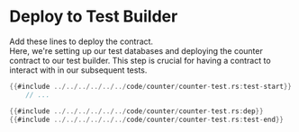 # Deploy to Test Builder
Add these lines to deploy the contract. \
Here, we're setting up our test databases and deploying the counter contract to our test builder. This step is crucial for having a contract to interact with in our subsequent tests.
```rust
{{#include ../../../../../../code/counter/counter-test.rs:test-start}}
    // ...

{{#include ../../../../../../code/counter/counter-test.rs:dep}}
{{#include ../../../../../../code/counter/counter-test.rs:test-end}}
```
